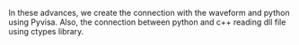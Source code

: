 In these advances, we create the connection with the waveform and python using Pyvisa. Also, the connection between python and c++ reading dll file using ctypes library. 

